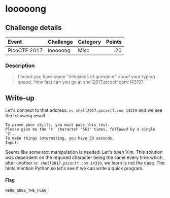 # looooong

## Challenge details
| Event | Challenge | Category | Points |
|:------|:----------|:---------|-------:|
| PicoCTF 2017 | looooong | Misc | 20 |

### Description
> I heard you have some "delusions of grandeur" about your typing speed. How fast can you go at shell2017.picoctf.com:14319?

## Write-up
Let's connect to that address.  `nc shell2017.picoctf.com 14319` and we see the following result:
```
To prove your skills, you must pass this test.                                                     
Please give me the 'r' character '561' times, followed by a single '2'.                            
To make things interesting, you have 30 seconds.                                                   
Input:
```

Seems like some text manipulation is needed. Let's open Vim.  This solution was dependent on the required character being the same every time which, after another `nc shell2017.picoctf.com 14319`, we learn is not the case.  The hints mention Python so let's see if we can write a quick program.

#### Flag
`HERE_GOES_THE_FLAG`
